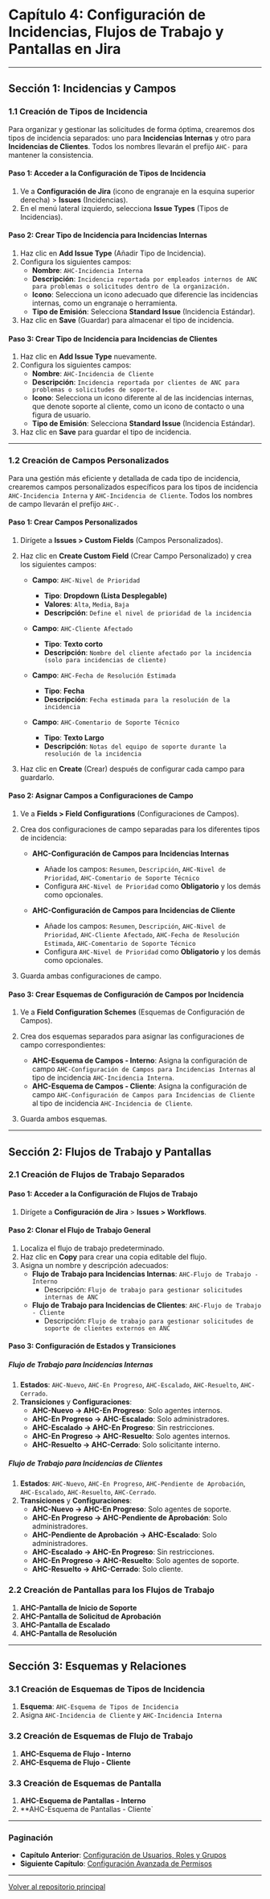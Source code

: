 # Capítulo 4: Configuración de Incidencias, Flujos de Trabajo y Pantallas en Jira

---

## Sección 1: Incidencias y Campos

### 1.1 Creación de Tipos de Incidencia

Para organizar y gestionar las solicitudes de forma óptima, crearemos dos tipos de incidencia separados: uno para **Incidencias Internas** y otro para **Incidencias de Clientes**. Todos los nombres llevarán el prefijo `AHC-` para mantener la consistencia.

#### Paso 1: Acceder a la Configuración de Tipos de Incidencia

1. Ve a **Configuración de Jira** (icono de engranaje en la esquina superior derecha) > **Issues** (Incidencias).
2. En el menú lateral izquierdo, selecciona **Issue Types** (Tipos de Incidencias).

#### Paso 2: Crear Tipo de Incidencia para Incidencias Internas

1. Haz clic en **Add Issue Type** (Añadir Tipo de Incidencia).
2. Configura los siguientes campos:
   - **Nombre**: `AHC-Incidencia Interna`
   - **Descripción**: `Incidencia reportada por empleados internos de ANC para problemas o solicitudes dentro de la organización.`
   - **Icono**: Selecciona un icono adecuado que diferencie las incidencias internas, como un engranaje o herramienta.
   - **Tipo de Emisión**: Selecciona **Standard Issue** (Incidencia Estándar).
3. Haz clic en **Save** (Guardar) para almacenar el tipo de incidencia.

#### Paso 3: Crear Tipo de Incidencia para Incidencias de Clientes

1. Haz clic en **Add Issue Type** nuevamente.
2. Configura los siguientes campos:
   - **Nombre**: `AHC-Incidencia de Cliente`
   - **Descripción**: `Incidencia reportada por clientes de ANC para problemas o solicitudes de soporte.`
   - **Icono**: Selecciona un icono diferente al de las incidencias internas, que denote soporte al cliente, como un icono de contacto o una figura de usuario.
   - **Tipo de Emisión**: Selecciona **Standard Issue** (Incidencia Estándar).
3. Haz clic en **Save** para guardar el tipo de incidencia.

---

### 1.2 Creación de Campos Personalizados

Para una gestión más eficiente y detallada de cada tipo de incidencia, crearemos campos personalizados específicos para los tipos de incidencia `AHC-Incidencia Interna` y `AHC-Incidencia de Cliente`. Todos los nombres de campo llevarán el prefijo `AHC-`.

#### Paso 1: Crear Campos Personalizados

1. Dirígete a **Issues > Custom Fields** (Campos Personalizados).
2. Haz clic en **Create Custom Field** (Crear Campo Personalizado) y crea los siguientes campos:

   - **Campo**: `AHC-Nivel de Prioridad`
     - **Tipo**: **Dropdown (Lista Desplegable)**
     - **Valores**: `Alta`, `Media`, `Baja`
     - **Descripción**: `Define el nivel de prioridad de la incidencia`
   
   - **Campo**: `AHC-Cliente Afectado`
     - **Tipo**: **Texto corto**
     - **Descripción**: `Nombre del cliente afectado por la incidencia (solo para incidencias de cliente)`
   
   - **Campo**: `AHC-Fecha de Resolución Estimada`
     - **Tipo**: **Fecha**
     - **Descripción**: `Fecha estimada para la resolución de la incidencia`
   
   - **Campo**: `AHC-Comentario de Soporte Técnico`
     - **Tipo**: **Texto Largo**
     - **Descripción**: `Notas del equipo de soporte durante la resolución de la incidencia`

3. Haz clic en **Create** (Crear) después de configurar cada campo para guardarlo.

#### Paso 2: Asignar Campos a Configuraciones de Campo

1. Ve a **Fields > Field Configurations** (Configuraciones de Campos).
2. Crea dos configuraciones de campo separadas para los diferentes tipos de incidencia:

   - **AHC-Configuración de Campos para Incidencias Internas**
     - Añade los campos: `Resumen`, `Descripción`, `AHC-Nivel de Prioridad`, `AHC-Comentario de Soporte Técnico`
     - Configura `AHC-Nivel de Prioridad` como **Obligatorio** y los demás como opcionales.
   
   - **AHC-Configuración de Campos para Incidencias de Cliente**
     - Añade los campos: `Resumen`, `Descripción`, `AHC-Nivel de Prioridad`, `AHC-Cliente Afectado`, `AHC-Fecha de Resolución Estimada`, `AHC-Comentario de Soporte Técnico`
     - Configura `AHC-Nivel de Prioridad` como **Obligatorio** y los demás como opcionales.

3. Guarda ambas configuraciones de campo.

#### Paso 3: Crear Esquemas de Configuración de Campos por Incidencia

1. Ve a **Field Configuration Schemes** (Esquemas de Configuración de Campos).
2. Crea dos esquemas separados para asignar las configuraciones de campo correspondientes:

   - **AHC-Esquema de Campos - Interno**: Asigna la configuración de campo `AHC-Configuración de Campos para Incidencias Internas` al tipo de incidencia `AHC-Incidencia Interna`.
   - **AHC-Esquema de Campos - Cliente**: Asigna la configuración de campo `AHC-Configuración de Campos para Incidencias de Cliente` al tipo de incidencia `AHC-Incidencia de Cliente`.

3. Guarda ambos esquemas.

---

## Sección 2: Flujos de Trabajo y Pantallas

### 2.1 Creación de Flujos de Trabajo Separados

#### Paso 1: Acceder a la Configuración de Flujos de Trabajo

1. Dirígete a **Configuración de Jira** > **Issues > Workflows**.

#### Paso 2: Clonar el Flujo de Trabajo General

1. Localiza el flujo de trabajo predeterminado.
2. Haz clic en **Copy** para crear una copia editable del flujo.
3. Asigna un nombre y descripción adecuados:
   - **Flujo de Trabajo para Incidencias Internas**: `AHC-Flujo de Trabajo - Interno`
     - Descripción: `Flujo de trabajo para gestionar solicitudes internas de ANC`
   - **Flujo de Trabajo para Incidencias de Clientes**: `AHC-Flujo de Trabajo - Cliente`
     - Descripción: `Flujo de trabajo para gestionar solicitudes de soporte de clientes externos en ANC`

#### Paso 3: Configuración de Estados y Transiciones

##### Flujo de Trabajo para Incidencias Internas

1. **Estados**: `AHC-Nuevo`, `AHC-En Progreso`, `AHC-Escalado`, `AHC-Resuelto`, `AHC-Cerrado`.
2. **Transiciones** y **Configuraciones**:
   - **AHC-Nuevo → AHC-En Progreso**: Solo agentes internos.
   - **AHC-En Progreso → AHC-Escalado**: Solo administradores.
   - **AHC-Escalado → AHC-En Progreso**: Sin restricciones.
   - **AHC-En Progreso → AHC-Resuelto**: Solo agentes internos.
   - **AHC-Resuelto → AHC-Cerrado**: Solo solicitante interno.

##### Flujo de Trabajo para Incidencias de Clientes

1. **Estados**: `AHC-Nuevo`, `AHC-En Progreso`, `AHC-Pendiente de Aprobación`, `AHC-Escalado`, `AHC-Resuelto`, `AHC-Cerrado`.
2. **Transiciones** y **Configuraciones**:
   - **AHC-Nuevo → AHC-En Progreso**: Solo agentes de soporte.
   - **AHC-En Progreso → AHC-Pendiente de Aprobación**: Solo administradores.
   - **AHC-Pendiente de Aprobación → AHC-Escalado**: Solo administradores.
   - **AHC-Escalado → AHC-En Progreso**: Sin restricciones.
   - **AHC-En Progreso → AHC-Resuelto**: Solo agentes de soporte.
   - **AHC-Resuelto → AHC-Cerrado**: Solo cliente.

### 2.2 Creación de Pantallas para los Flujos de Trabajo

1. **AHC-Pantalla de Inicio de Soporte**
2. **AHC-Pantalla de Solicitud de Aprobación**
3. **AHC-Pantalla de Escalado**
4. **AHC-Pantalla de Resolución**

---

## Sección 3: Esquemas y Relaciones

### 3.1 Creación de Esquemas de Tipos de Incidencia

1. **Esquema**: `AHC-Esquema de Tipos de Incidencia`
2. Asigna `AHC-Incidencia de Cliente` y `AHC-Incidencia Interna`

### 3.2 Creación de Esquemas de Flujo de Trabajo

1. **AHC-Esquema de Flujo - Interno**
2. **AHC-Esquema de Flujo - Cliente**

### 3.3 Creación de Esquemas de Pantalla

1. **AHC-Esquema de Pantallas - Interno**
2. **AHC-Esquema de Pantallas - Cliente`

---

### Paginación

- **Capítulo Anterior**: [Configuración de Usuarios, Roles y Grupos](03_ANC_Help_Center_Capitulo_3.md)
- **Siguiente Capítulo**: [Configuración Avanzada de Permisos](ANC_Help_Center_Capitulo_5.md)

---

[Volver al repositorio principal](https://carloslhg.github.io/repositorio)
